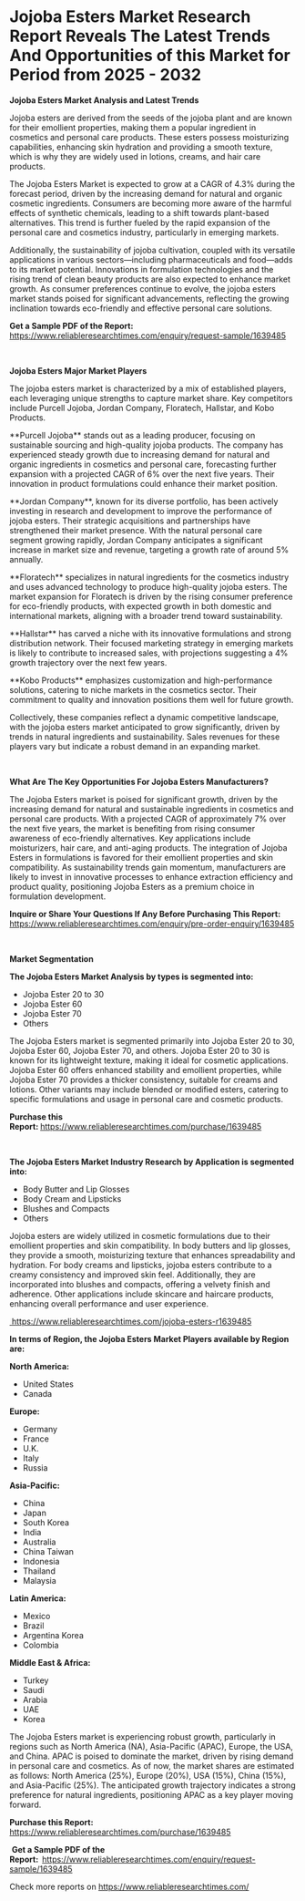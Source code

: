 <p><h1>Jojoba Esters Market Research Report Reveals The Latest Trends And Opportunities of this Market for Period from 2025 - 2032</h1></p><p><strong>Jojoba Esters Market Analysis and Latest Trends</strong></p>
<p><p>Jojoba esters are derived from the seeds of the jojoba plant and are known for their emollient properties, making them a popular ingredient in cosmetics and personal care products. These esters possess moisturizing capabilities, enhancing skin hydration and providing a smooth texture, which is why they are widely used in lotions, creams, and hair care products.</p><p>The Jojoba Esters Market is expected to grow at a CAGR of 4.3% during the forecast period, driven by the increasing demand for natural and organic cosmetic ingredients. Consumers are becoming more aware of the harmful effects of synthetic chemicals, leading to a shift towards plant-based alternatives. This trend is further fueled by the rapid expansion of the personal care and cosmetics industry, particularly in emerging markets.</p><p>Additionally, the sustainability of jojoba cultivation, coupled with its versatile applications in various sectors—including pharmaceuticals and food—adds to its market potential. Innovations in formulation technologies and the rising trend of clean beauty products are also expected to enhance market growth. As consumer preferences continue to evolve, the jojoba esters market stands poised for significant advancements, reflecting the growing inclination towards eco-friendly and effective personal care solutions.</p></p>
<p><strong>Get a Sample PDF of the Report:&nbsp;</strong> <a href="https://www.reliableresearchtimes.com/enquiry/request-sample/1639485?utm_campaign=2143&utm_medium=2&utm_source=Github&utm_content=ia&utm_term=30012025&utm_id=jojoba-esters">https://www.reliableresearchtimes.com/enquiry/request-sample/1639485</a></p>
<p>&nbsp;</p>
<p><strong>Jojoba Esters Major Market Players</strong></p>
<p><p>The jojoba esters market is characterized by a mix of established players, each leveraging unique strengths to capture market share. Key competitors include Purcell Jojoba, Jordan Company, Floratech, Hallstar, and Kobo Products.</p><p>**Purcell Jojoba** stands out as a leading producer, focusing on sustainable sourcing and high-quality jojoba products. The company has experienced steady growth due to increasing demand for natural and organic ingredients in cosmetics and personal care, forecasting further expansion with a projected CAGR of 6% over the next five years. Their innovation in product formulations could enhance their market position.</p><p>**Jordan Company**, known for its diverse portfolio, has been actively investing in research and development to improve the performance of jojoba esters. Their strategic acquisitions and partnerships have strengthened their market presence. With the natural personal care segment growing rapidly, Jordan Company anticipates a significant increase in market size and revenue, targeting a growth rate of around 5% annually.</p><p>**Floratech** specializes in natural ingredients for the cosmetics industry and uses advanced technology to produce high-quality jojoba esters. The market expansion for Floratech is driven by the rising consumer preference for eco-friendly products, with expected growth in both domestic and international markets, aligning with a broader trend toward sustainability.</p><p>**Hallstar** has carved a niche with its innovative formulations and strong distribution network. Their focused marketing strategy in emerging markets is likely to contribute to increased sales, with projections suggesting a 4% growth trajectory over the next few years.</p><p>**Kobo Products** emphasizes customization and high-performance solutions, catering to niche markets in the cosmetics sector. Their commitment to quality and innovation positions them well for future growth.</p><p>Collectively, these companies reflect a dynamic competitive landscape, with the jojoba esters market anticipated to grow significantly, driven by trends in natural ingredients and sustainability. Sales revenues for these players vary but indicate a robust demand in an expanding market.</p></p>
<p>&nbsp;</p>
<p><strong>What Are The Key Opportunities For Jojoba Esters Manufacturers?</strong></p>
<p><p>The Jojoba Esters market is poised for significant growth, driven by the increasing demand for natural and sustainable ingredients in cosmetics and personal care products. With a projected CAGR of approximately 7% over the next five years, the market is benefiting from rising consumer awareness of eco-friendly alternatives. Key applications include moisturizers, hair care, and anti-aging products. The integration of Jojoba Esters in formulations is favored for their emollient properties and skin compatibility. As sustainability trends gain momentum, manufacturers are likely to invest in innovative processes to enhance extraction efficiency and product quality, positioning Jojoba Esters as a premium choice in formulation development.</p></p>
<p><strong>Inquire or Share Your Questions If Any Before Purchasing This Report:</strong> <a href="https://www.reliableresearchtimes.com/enquiry/pre-order-enquiry/1639485?utm_campaign=2143&utm_medium=2&utm_source=Github&utm_content=ia&utm_term=30012025&utm_id=jojoba-esters">https://www.reliableresearchtimes.com/enquiry/pre-order-enquiry/1639485</a></p>
<p>&nbsp;</p>
<p><strong>Market Segmentation</strong></p>
<p><strong>The Jojoba Esters Market Analysis by types is segmented into:</strong></p>
<p><ul><li>Jojoba Ester 20 to 30</li><li>Jojoba Ester 60</li><li>Jojoba Ester 70</li><li>Others</li></ul></p>
<p><p>The Jojoba Esters market is segmented primarily into Jojoba Ester 20 to 30, Jojoba Ester 60, Jojoba Ester 70, and others. Jojoba Ester 20 to 30 is known for its lightweight texture, making it ideal for cosmetic applications. Jojoba Ester 60 offers enhanced stability and emollient properties, while Jojoba Ester 70 provides a thicker consistency, suitable for creams and lotions. Other variants may include blended or modified esters, catering to specific formulations and usage in personal care and cosmetic products.</p></p>
<p><strong>Purchase this Report:&nbsp;</strong><a href="https://www.reliableresearchtimes.com/purchase/1639485?utm_campaign=2143&utm_medium=2&utm_source=Github&utm_content=ia&utm_term=30012025&utm_id=jojoba-esters">https://www.reliableresearchtimes.com/purchase/1639485</a></p>
<p>&nbsp;</p>
<p><strong>The Jojoba Esters Market Industry Research by Application is segmented into:</strong></p>
<p><ul><li>Body Butter and Lip Glosses</li><li>Body Cream and Lipsticks</li><li>Blushes and Compacts</li><li>Others</li></ul></p>
<p><p>Jojoba esters are widely utilized in cosmetic formulations due to their emollient properties and skin compatibility. In body butters and lip glosses, they provide a smooth, moisturizing texture that enhances spreadability and hydration. For body creams and lipsticks, jojoba esters contribute to a creamy consistency and improved skin feel. Additionally, they are incorporated into blushes and compacts, offering a velvety finish and adherence. Other applications include skincare and haircare products, enhancing overall performance and user experience.</p></p>
<p><a href="https://www.reliableresearchtimes.com/jojoba-esters-r1639485?utm_campaign=2143&utm_medium=2&utm_source=Github&utm_content=ia&utm_term=30012025&utm_id=jojoba-esters">&nbsp;https://www.reliableresearchtimes.com/jojoba-esters-r1639485</a></p>
<p><strong>In terms of Region, the Jojoba Esters Market Players available by Region are:</strong></p>
<p>
    <p> <strong> North America: </strong>
        <ul>
            <li>United States</li>
            <li>Canada</li>
        </ul>
        </p> 
    <p> <strong> Europe: </strong>
        <ul>
            <li>Germany</li>
            <li>France</li>
            <li>U.K.</li>
            <li>Italy</li>
            <li>Russia</li>
        </ul>
        </p> 
    <p> <strong> Asia-Pacific: </strong>
        <ul>
            <li>China</li>
            <li>Japan</li>
            <li>South Korea</li>
            <li>India</li>
            <li>Australia</li>
            <li>China Taiwan</li>
            <li>Indonesia</li>
            <li>Thailand</li>
            <li>Malaysia</li>
        </ul>
        </p> 
    <p> <strong> Latin America: </strong>
        <ul>
            <li>Mexico</li>
            <li>Brazil</li>
            <li>Argentina Korea</li>
            <li>Colombia</li>
        </ul>
        </p> 
    <p> <strong> Middle East & Africa: </strong>
        <ul>
            <li>Turkey</li>
            <li>Saudi</li>
            <li>Arabia</li>
            <li>UAE</li>
            <li>Korea</li>
        </ul>
    </p>
    </p>
<p><p>The Jojoba Esters market is experiencing robust growth, particularly in regions such as North America (NA), Asia-Pacific (APAC), Europe, the USA, and China. APAC is poised to dominate the market, driven by rising demand in personal care and cosmetics. As of now, the market shares are estimated as follows: North America (25%), Europe (20%), USA (15%), China (15%), and Asia-Pacific (25%). The anticipated growth trajectory indicates a strong preference for natural ingredients, positioning APAC as a key player moving forward.</p></p>
<p><strong>Purchase this Report: </strong><a href="https://www.reliableresearchtimes.com/purchase/1639485?utm_campaign=2143&utm_medium=2&utm_source=Github&utm_content=ia&utm_term=30012025&utm_id=jojoba-esters">https://www.reliableresearchtimes.com/purchase/1639485</a></p>
<p>&nbsp;<strong>Get a Sample PDF of the Report:&nbsp;&nbsp;</strong><a href="https://www.reliableresearchtimes.com/enquiry/request-sample/1639485?utm_campaign=2143&utm_medium=2&utm_source=Github&utm_content=ia&utm_term=30012025&utm_id=jojoba-esters">https://www.reliableresearchtimes.com/enquiry/request-sample/1639485</a></p>
<p><strong></strong></p>
<p>Check more reports on <a href="https://www.reliableresearchtimes.com/?utm_campaign=2143&utm_medium=2&utm_source=Github&utm_content=ia&utm_term=30012025&utm_id=jojoba-esters">https://www.reliableresearchtimes.com/</a></p>